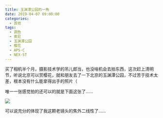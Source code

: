 ```yaml
---
title: 玉渊潭公园的一角
date: 2019-04-07 09:00:00
categories: 
  - 其他
tags: 
  - 调色
  - 索尼
  - 玉渊潭公园
  - 樱花
  - APS-C
  - NEX-5T
---
```


买了相机半个月，摄影技术学的吊儿郎当，也没啥机会去拍东西，这次赶上清明节，听说北京可以赏樱花，就和朋友去了一下北京的玉渊潭公园，不过苦于技术太差，根本没有什么能拿得出手的照片（

唯一一张感觉拍的还可以的就是下面这张了……

![](~public/assets/6/1.jpg)

可以说充分的体现了我这颗老镜头的焦外二线性了……